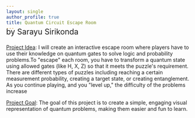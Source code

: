 ```yaml
---
layout: single
author_profile: true
title: Quantum Circuit Escape Room
---
```

<br>
<p style="margin-top:-2.0em; font-size:1.3rem;">by Sarayu Sirikonda</p>

<ins>Project Idea</ins>:
I will create an interactive escape room where players have to use their knowledge on quantum gates to solve logic and probability problems.To "escape" each room, you have to transform a quantum state using allowed gates (like H, X, Z) so that it meets the puzzle's requirement. There are different types of puzzles including reaching a certain measurement probability, creating a target state, or creating entanglement. As you continue playing, and you "level up," the difficulty of the problems increase

<ins>Project Goal</ins>:
The goal of this project is to create a simple, engaging visual representation of quantum problems, making them easier and fun to learn.

